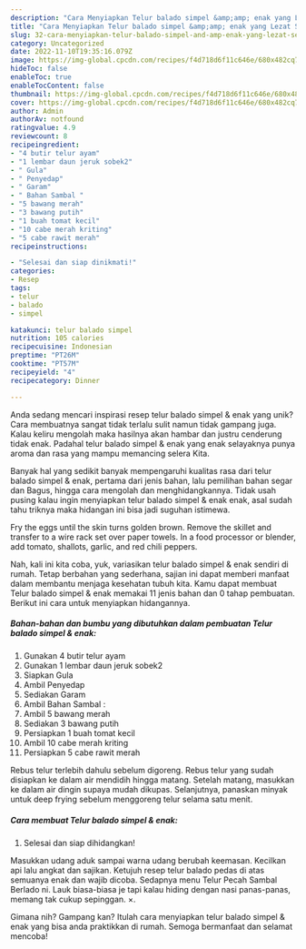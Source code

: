 ```yaml
---
description: "Cara Menyiapkan Telur balado simpel &amp;amp; enak yang Lezat Sekali"
title: "Cara Menyiapkan Telur balado simpel &amp;amp; enak yang Lezat Sekali"
slug: 32-cara-menyiapkan-telur-balado-simpel-and-amp-enak-yang-lezat-sekali
category: Uncategorized
date: 2022-11-10T19:35:16.079Z
image: https://img-global.cpcdn.com/recipes/f4d718d6f11c646e/680x482cq70/telur-balado-simpel-enak-foto-resep-utama.jpg
hideToc: false
enableToc: true
enableTocContent: false
thumbnail: https://img-global.cpcdn.com/recipes/f4d718d6f11c646e/680x482cq70/telur-balado-simpel-enak-foto-resep-utama.jpg
cover: https://img-global.cpcdn.com/recipes/f4d718d6f11c646e/680x482cq70/telur-balado-simpel-enak-foto-resep-utama.jpg
author: Admin
authorAv: notfound
ratingvalue: 4.9
reviewcount: 8
recipeingredient:
- "4 butir telur ayam"
- "1 lembar daun jeruk sobek2"
- " Gula"
- " Penyedap"
- " Garam"
- " Bahan Sambal "
- "5 bawang merah"
- "3 bawang putih"
- "1 buah tomat kecil"
- "10 cabe merah kriting"
- "5 cabe rawit merah"
recipeinstructions:

- "Selesai dan siap dinikmati!"
categories:
- Resep
tags:
- telur
- balado
- simpel

katakunci: telur balado simpel 
nutrition: 105 calories
recipecuisine: Indonesian
preptime: "PT26M"
cooktime: "PT57M"
recipeyield: "4"
recipecategory: Dinner

---
```





Anda sedang mencari inspirasi resep telur balado simpel &amp; enak yang unik? Cara membuatnya sangat tidak terlalu sulit namun tidak gampang juga. Kalau keliru mengolah maka hasilnya akan hambar dan justru cenderung tidak enak. Padahal telur balado simpel &amp; enak yang enak selayaknya punya aroma dan rasa yang mampu memancing selera Kita.





Banyak hal yang sedikit banyak mempengaruhi kualitas rasa dari telur balado simpel &amp; enak, pertama dari jenis bahan, lalu pemilihan bahan segar dan Bagus, hingga cara mengolah dan menghidangkannya. Tidak usah pusing kalau ingin menyiapkan telur balado simpel &amp; enak enak,      asal sudah tahu triknya maka hidangan ini bisa jadi suguhan istimewa.














Fry the eggs until the skin turns golden brown. Remove the skillet and transfer to a wire rack set over paper towels. In a food processor or blender, add tomato, shallots, garlic, and red chili peppers.






Nah, kali ini kita coba, yuk, variasikan telur balado simpel &amp; enak sendiri di rumah. Tetap berbahan yang sederhana, sajian ini dapat memberi manfaat dalam membantu menjaga kesehatan tubuh kita. Kamu dapat membuat Telur balado simpel &amp; enak memakai 11 jenis bahan dan 0 tahap pembuatan. Berikut ini cara untuk menyiapkan hidangannya.

<!--inarticleads1-->

##### Bahan-bahan dan bumbu yang dibutuhkan dalam pembuatan Telur balado simpel &amp; enak:

1. Gunakan 4 butir telur ayam
1. Gunakan 1 lembar daun jeruk sobek2
1. Siapkan  Gula
1. Ambil  Penyedap
1. Sediakan  Garam
1. Ambil  Bahan Sambal :
1. Ambil 5 bawang merah
1. Sediakan 3 bawang putih
1. Persiapkan 1 buah tomat kecil
1. Ambil 10 cabe merah kriting
1. Persiapkan 5 cabe rawit merah


Rebus telur terlebih dahulu sebelum digoreng. Rebus telur yang sudah disiapkan ke dalam air mendidih hingga matang. Setelah matang, masukkan ke dalam air dingin supaya mudah dikupas. Selanjutnya, panaskan minyak untuk deep frying sebelum menggoreng telur selama satu menit. 

<!--inarticleads2-->

##### Cara membuat Telur balado simpel &amp; enak:


1. Selesai dan siap dihidangkan!

Masukkan udang aduk sampai warna udang berubah keemasan. Kecilkan api lalu angkat dan sajikan. Ketujuh resep telur balado pedas di atas semuanya enak dan wajib dicoba. Sedapnya menu Telur Pecah Sambal Berlado ni. Lauk biasa-biasa je tapi kalau hiding dengan nasi panas-panas, memang tak cukup sepinggan. ×. 

Gimana nih? Gampang kan? Itulah cara menyiapkan telur balado simpel &amp; enak yang bisa anda praktikkan di rumah. Semoga bermanfaat dan selamat mencoba!
